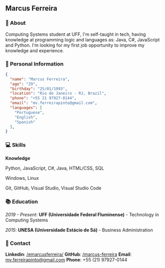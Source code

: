 ## Marcus Ferreira

### 👥 About

Computing Systems student at UFF, I'm self-taught in tech, having knowledge at programming logic and languages as: Java, C#, JavaScript and Python. I'm looking for my first job opportunity to improve my knowledge and experience.


### 📄 Personal Information

```json
{
  "name": "Marcus Ferreira",
  "age": "29",
  "birthday": "25/01/1993",
  "location": "Rio de Janeiro - RJ, Brazil",
  "phone": "+55 21 97927-0144",
  "email": "mv.ferreirapinto@gmail.com",
  "languages": [
	"Portuguese",
	"English",
	"Spanish"
  ],
}
```


### 💻 Skills

**Knowledge**

Python, JavaScript, C#, Java, HTML/CSS, SQL

Windows, Linux

Git, GitHub, Visual Studio, Visual Studio Code


### 📚 Education

*2019 - Present*: **UFF (Universidade Federal Fluminense)** - Technology in Computing Systems

*2015*: **UNESA (Universidade Estácio de Sá)** - Business Administration


### 📧 Contact

**Linkedin**: [/emarcusferreira/](https://www.linkedin.com/in/emarcusferreira/)
**GitHub**: [/marcus-ferreira](https://github.com/marcus-ferreira)
**Email**: [mv.ferreirapinto@gmail.com](mailto:mv.ferreirapinto@gmail.com)
**Phone**: +55 (21) 97927-0144